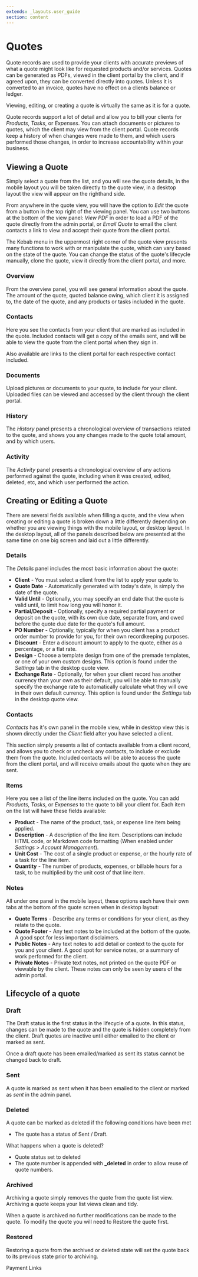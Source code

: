 ```yaml
---
extends: _layouts.user_guide
section: content
---
```


# Quotes

Quote records are used to provide your clients with accurate previews of what a quote might look like for requested products and/or services.  Quotes can be generated as PDFs, viewed in the client portal by the client, and if agreed upon, they can be converted directly into quotes.  Unless it is converted to an invoice, quotes have no effect on a clients balance or ledger.

Viewing, editing, or creating a quote is virtually the same as it is for a quote.

Quote records support a lot of detail and allow you to bill your clients for *Products*, *Tasks*, or *Expenses*.  You can attach documents or pictures to quotes, which the client may view from the client portal.  Quote records keep a history of when changes were made to them, and which users performed those changes, in order to increase accountability within your business.

## Viewing a Quote

Simply select a quote from the list, and you will see the quote details, in the mobile layout you will be taken directly to the quote view, in a desktop layout the view will appear on the righthand side.

From anywhere in the quote view, you will have the option to *Edit* the quote from a button in the top right of the viewing panel.  You can use two buttons at the bottom of the view panel: *View PDF* in order to load a PDF of the quote directly from the admin portal, or *Email Quote* to email the client contacts a link to view and accept their quote from the client portal.

The Kebab menu in the uppermost right corner of the quote view presents many functions to work with or manipulate the quote, which can vary based on the state of the quote.  You can change the status of the quote's lifecycle manually, clone the quote, view it directly from the client portal, and more.

### Overview

From the overview panel, you will see general information about the quote.  The amount of the quote, quoted balance owing, which client it is assigned to, the date of the quote, and any products or tasks included in the quote.

### Contacts

Here you see the contacts from your client that are marked as included in the quote.  Included contacts will get a copy of the emails sent, and will be able to view the quote from the client portal when they sign in.

Also available are links to the client portal for each respective contact included.

### Documents

Upload pictures or documents to your quote, to include for your client.  Uploaded files can be viewed and accessed by the client through the client portal.

### History

The *History* panel presents a chronological overview of transactions related to the quote, and shows you any changes made to the quote total amount, and by which users.

### Activity

The *Activity* panel presents a chronological overview of any actions performed against the quote, including when it was created, edited, deleted, etc, and which user performed the action.

## Creating or Editing a Quote

There are several fields available when filling a quote, and the view when creating or editing a quote is broken down a little differently depending on whether you are viewing things with the mobile layout, or desktop layout.  In the desktop layout, all of the panels described below are presented at the same time on one big screen and laid out a little differently.

### Details

The *Details* panel includes the most basic information about the quote:

* **Client** - You must select a client from the list to apply your quote to.
* **Quote Date** - Automatically generated with today's date, is simply the date of the quote.
* **Valid Until** - Optionally, you may specify an end date that the quote is valid until, to limit how long you will honor it.
* **Partial/Deposit** - Optionally, specify a required partial payment or deposit on the quote, with its own due date, separate from, and owed before the quote due date for the quote's full amount.
* **PO Number** - Optionally, typically for when you client has a product order number to provide for you, for their own recordkeeping purposes.
* **Discount** - Enter a discount amount to apply to the quote, either as a percentage, or a flat rate.
* **Design** - Choose a template design from one of the premade templates, or one of your own custom designs.  This option is found under the *Settings* tab in the desktop quote view.
* **Exchange Rate** - Optionally, for when your client record has another currency than your own as their default, you will be able to manually specify the exchange rate to automatically calculate what they will owe in their own default currency.  This option is found under the *Settings* tab in the desktop quote view.

### Contacts

*Contacts* has it's own panel in the mobile view, while in desktop view this is shown directly under the *Client* field after you have selected a client.  

This section simply presents a list of contacts available from a client record, and allows you to check or uncheck any contacts, to include or exclude them from the quote.  Included contacts will be able to access the quote from the client portal, and will receive emails about the quote when they are sent.

### Items

Here you see a list of the line items included on the quote.  You can add *Products*, *Tasks*, or *Expenses* to the quote to bill your client for.  Each item on the list will have these fields available:

* **Product** - The name of the product, task, or expense line item being applied.
* **Description** - A description of the line item.  Descriptions can include HTML code, or Markdown code formatting (When enabled under *Settings* > *Account Management*).
* **Unit Cost** - The cost of a single product or expense, or the hourly rate of a task for the line item.
* **Quantity** - The number of products, expenses, or billable hours for a task, to be multiplied by the unit cost of that line item.

### Notes

All under one panel in the mobile layout, these options each have their own tabs at the bottom of the quote screen when in desktop layout:

* **Quote Terms** - Describe any terms or conditions for your client, as they relate to the quote.
* **Quote Footer** - Any text notes to be included at the bottom of the quote.  A good spot for less important disclaimers.
* **Public Notes** - Any text notes to add detail or context to the quote for you and your client.  A good spot for service notes, or a summary of work performed for the client.
* **Private Notes** - Private text notes, not printed on the quote PDF or viewable by the client.  These notes can only be seen by users of the admin portal.

## Lifecycle of a quote

### Draft

The Draft status is the first status in the lifecycle of a quote. In this status, changes can be made to the quote and the quote is hidden completely from the client. Draft quotes are inactive until either emailed to the client or marked as sent.

<x-warning>
Once a draft quote has been emailed/marked as sent its status cannot be changed back to draft.
</x-warning>

### Sent

A quote is marked as sent when it has been emailed to the client or marked as *sent* in the admin panel.

### Deleted

A quote can be marked as deleted if the following conditions have been met

* The quote has a status of Sent / Draft.

What happens when a quote is deleted?

* Quote status set to deleted
* The quote number is appended with **_deleted** in order to allow reuse of quote numbers.

### Archived

Archiving a quote simply removes the quote from the quote list view. Archiving a quote keeps your list views clean and tidy.

<x-warning>
When a quote is archived no further modifications can be made to the quote. To modify the quote you will need to Restore the quote first.
</x-warning>

### Restored

Restoring a quote from the archived or deleted state will set the quote back to its previous state prior to archiving.

<x-next url=/docs/payment-links>Payment Links</x-next>